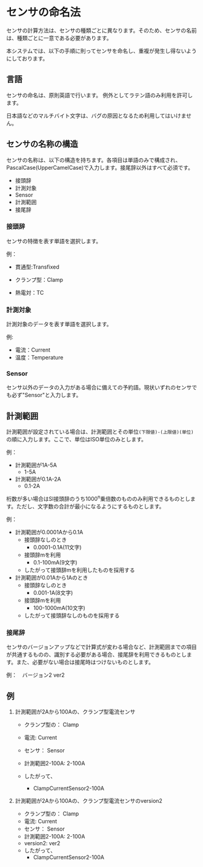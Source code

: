 # センサの命名法

センサの計算方法は、センサの種類ごとに異なります。そのため、センサの名前は、種類ごとに一意である必要があります。

本システムでは、以下の手順に則ってセンサを命名し、重複が発生し得ないようにしております。

## 言語

センサの命名は、原則英語で行います。
例外としてラテン語のみ利用を許可します。

日本語などのマルチバイト文字は、バグの原因となるため利用してはいけません。

## センサの名称の構造

センサの名称は、以下の構造を持ちます。各項目は単語のみで構成され、PascalCase(UpperCamelCase)で入力します。接尾辞以外はすべて必須です。

- 接頭辞
- 計測対象
- Sensor
- 計測範囲
- 接尾辞

### 接頭辞

センサの特徴を表す単語を選択します。

例：

- 貫通型:Transfixed

- クランプ型：Clamp

- 熱電対：TC

### 計測対象

計測対象のデータを表す単語を選択します。

例:
- 電流：Current
- 温度：Temperature

### Sensor

センサ以外のデータの入力がある場合に備えての予約語。現状いずれのセンサでも必ず"Sensor"と入力します。

## 計測範囲

計測範囲が設定されている場合は、計測範囲とその単位`(下限値)-(上限値)(単位)`の順に入力します。ここで、単位はISO単位のみとします。

例：
- 計測範囲が1A-5A
  - 1-5A
- 計測範囲が0.1A-2A
  - 0.1-2A

桁数が多い場合はSI接頭辞のうち1000<sup>n</sup>乗倍数のもののみ利用できるものとします。ただし、文字数の合計が最小になるようにするものとします。

例：
- 計測範囲が0.0001Aから0.1A
  - 接頭辞なしのとき
    - 0.0001-0.1A(11文字)
  - 接頭辞mを利用
    - 0.1-100mA(9文字)
  - したがって接頭辞mを利用したものを採用する
- 計測範囲が0.01Aから1Aのとき
  - 接頭辞なしのとき
    - 0.001-1A(8文字)
  - 接頭辞mを利用
    - 100-1000mA(10文字)
  - したがって接頭辞なしのものを採用する

### 接尾辞
センサのバージョンアップなどで計算式が変わる場合など、計測範囲までの項目が共通するものの、識別する必要がある場合、接尾辞を利用できるものとします。また、必要がない場合は接尾時はつけないものとします。

例：　バージョン2
ver2

## 例

1.  計測範囲が2Aから100Aの、クランプ型電流センサ

    - クランプ型の： Clamp
    - 電流: Current
    - センサ： Sensor
    - 計測範囲2-100A: 2-100A

    - したがって、
      - ClampCurrentSensor2-100A

2. 計測範囲が2Aから100Aの、クランプ型電流センサのversion2
   - クランプ型の： Clamp
   - 電流: Current
   - センサ： Sensor
   - 計測範囲2-100A: 2-100A
   - version2: ver2
   - したがって、
     - ClampCurrentSensor2-100A